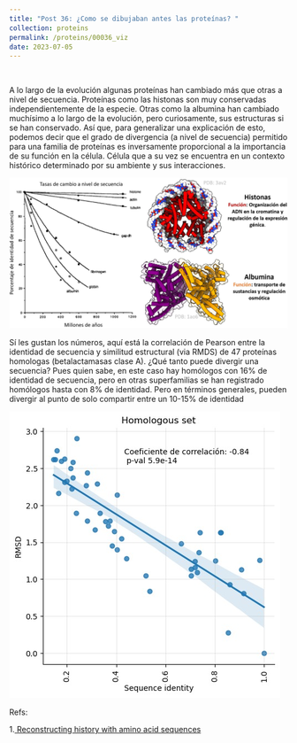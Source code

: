 ```yaml
---
title: "Post 36: ¿Como se dibujaban antes las proteínas? "
collection: proteins
permalink: /proteins/00036_viz
date: 2023-07-05
---
```


&nbsp;

A lo largo de la evolución algunas proteínas han cambiado más que otras a nivel de secuencia. Proteínas como las histonas son muy conservadas independientemente de la especie. Otras como la albumina han cambiado muchísimo a lo largo de la evolución, pero curiosamente, sus estructuras si se han conservado. Así que, para generalizar una explicación de esto, podemos decir que el grado de divergencia (a nivel de secuencia) permitido para una familia de proteínas es inversamente proporcional a la importancia de su función en la célula. Célula que a su vez se encuentra en un contexto histórico determinado por su ambiente y sus interacciones.  

![img](/images/proteins/00037_evo.jpg)

Sí les gustan los números, aquí está la correlación de Pearson entre la identidad de secuencia y similitud estructural (via RMDS) de 47 proteínas homologas (betalactamasas clase A). ¿Qué tanto puede divergir una secuencia? Pues quien sabe, en este caso hay homólogos con 16% de identidad de secuencia, pero en otras superfamilias se han registrado homólogos hasta con 8% de identidad. Pero en términos generales, pueden divergir al punto de solo compartir entre un 10-15% de identidad

![img](/images/proteins/00037_num.jpg)

Refs:

1.[ Reconstructing history with amino acid sequences](https://onlinelibrary.wiley.com/doi/10.1002/pro.5560010201)



